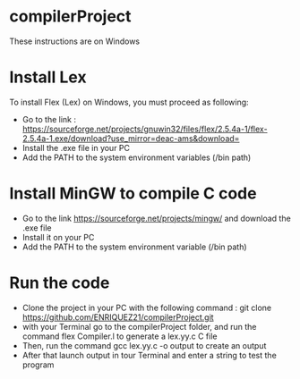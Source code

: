 # compilerProject

These instructions are on Windows

# Install Lex 
To install Flex (Lex) on Windows, you must proceed as following: 
- Go to the link : https://sourceforge.net/projects/gnuwin32/files/flex/2.5.4a-1/flex-2.5.4a-1.exe/download?use_mirror=deac-ams&download= 
- Install the .exe file in your PC
- Add the PATH to the system environment variables (/bin path)

# Install MinGW to compile C code 
- Go to the link https://sourceforge.net/projects/mingw/ and download the .exe file
- Install it on your PC 
- Add the PATH to the system environment variable  (/bin path)

# Run the code 
- Clone the project in your PC with the following command : git clone https://github.com/ENRIQUEZ21/compilerProject.git 
- with your Terminal go to the compilerProject folder, and run the command flex Compiler.l to generate a lex.yy.c C file 
- Then, run the command gcc lex.yy.c -o output to create an output 
- After that launch output in tour Terminal and enter a string to test the program

